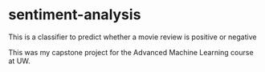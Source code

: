 # sentiment-analysis
This is a classifier to predict whether a movie review is positive or negative

This was my capstone project for the Advanced Machine Learning course at UW.
